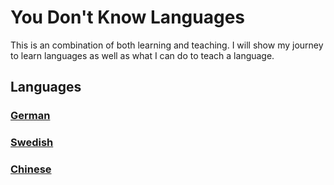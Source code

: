 # You Don't Know Languages

This is an combination of both learning and teaching. I will show my journey to learn languages as well as what I can do to teach a language.

## Languages

### [German](./german/READEME.md)

### [Swedish](./swedish/README.md)

### [Chinese](./chinese/README.md)
